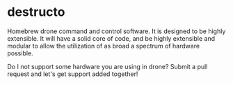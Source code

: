 destructo
=========
Homebrew drone command and control software.  It is designed to be highly extensible.  It will have a solid core of code, and be highly extensible and modular to allow the utilization of as broad a spectrum of hardware possible.

Do I not support some hardware you are using in drone?  Submit a pull request and let's get support added together!
